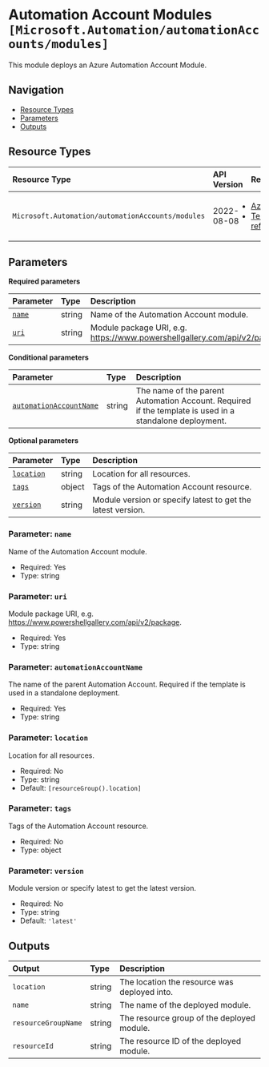 # Automation Account Modules `[Microsoft.Automation/automationAccounts/modules]`

This module deploys an Azure Automation Account Module.

## Navigation

- [Resource Types](#Resource-Types)
- [Parameters](#Parameters)
- [Outputs](#Outputs)

## Resource Types

| Resource Type | API Version | References |
| :-- | :-- | :-- |
| `Microsoft.Automation/automationAccounts/modules` | 2022-08-08 | <ul style="padding-left: 0px;"><li>[AzAdvertizer](https://www.azadvertizer.net/azresourcetypes/microsoft.automation_automationaccounts_modules.html)</li><li>[Template reference](https://learn.microsoft.com/en-us/azure/templates/Microsoft.Automation/2022-08-08/automationAccounts/modules)</li></ul> |

## Parameters

**Required parameters**

| Parameter | Type | Description |
| :-- | :-- | :-- |
| [`name`](#parameter-name) | string | Name of the Automation Account module. |
| [`uri`](#parameter-uri) | string | Module package URI, e.g. https://www.powershellgallery.com/api/v2/package. |

**Conditional parameters**

| Parameter | Type | Description |
| :-- | :-- | :-- |
| [`automationAccountName`](#parameter-automationaccountname) | string | The name of the parent Automation Account. Required if the template is used in a standalone deployment. |

**Optional parameters**

| Parameter | Type | Description |
| :-- | :-- | :-- |
| [`location`](#parameter-location) | string | Location for all resources. |
| [`tags`](#parameter-tags) | object | Tags of the Automation Account resource. |
| [`version`](#parameter-version) | string | Module version or specify latest to get the latest version. |

### Parameter: `name`

Name of the Automation Account module.

- Required: Yes
- Type: string

### Parameter: `uri`

Module package URI, e.g. https://www.powershellgallery.com/api/v2/package.

- Required: Yes
- Type: string

### Parameter: `automationAccountName`

The name of the parent Automation Account. Required if the template is used in a standalone deployment.

- Required: Yes
- Type: string

### Parameter: `location`

Location for all resources.

- Required: No
- Type: string
- Default: `[resourceGroup().location]`

### Parameter: `tags`

Tags of the Automation Account resource.

- Required: No
- Type: object

### Parameter: `version`

Module version or specify latest to get the latest version.

- Required: No
- Type: string
- Default: `'latest'`

## Outputs

| Output | Type | Description |
| :-- | :-- | :-- |
| `location` | string | The location the resource was deployed into. |
| `name` | string | The name of the deployed module. |
| `resourceGroupName` | string | The resource group of the deployed module. |
| `resourceId` | string | The resource ID of the deployed module. |
